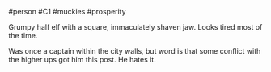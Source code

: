 #person #C1 #muckies #prosperity

Grumpy half elf with a square, immaculately shaven jaw. Looks tired most of the time.

Was once a captain within the city walls, but word is that some conflict with the higher ups got him this post. He hates it.